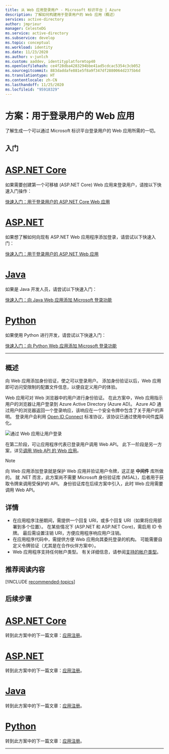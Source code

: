 ```yaml
---
title: 从 Web 应用登录用户 - Microsoft 标识平台 | Azure
description: 了解如何构建用于登录用户的 Web 应用（概述）
services: active-directory
author: jmprieur
manager: CelesteDG
ms.service: active-directory
ms.subservice: develop
ms.topic: conceptual
ms.workload: identity
ms.date: 11/23/2020
ms.author: v-junlch
ms.custom: aaddev, identityplatformtop40
ms.openlocfilehash: ce4f28dba4283294bbe41ad5cdcac5354c3cb052
ms.sourcegitcommit: 883daddafe881e5f8a9f347df2880064d2375b6d
ms.translationtype: HT
ms.contentlocale: zh-CN
ms.lasthandoff: 11/25/2020
ms.locfileid: "95918329"
---
```

# <a name="scenario-web-app-that-signs-in-users"></a>方案：用于登录用户的 Web 应用

了解生成一个可以通过 Microsoft 标识平台登录用户的 Web 应用所需的一切。

## <a name="getting-started"></a>入门

# <a name="aspnet-core"></a>[ASP.NET Core](#tab/aspnetcore)

如果需要创建第一个可移植 (ASP.NET Core) Web 应用来登录用户，请按以下快速入门操作：

[快速入门：用于登录用户的 ASP.NET Core Web 应用](quickstart-v2-aspnet-core-webapp.md)

# <a name="aspnet"></a>[ASP.NET](#tab/aspnet)

如果想了解如何向现有 ASP.NET Web 应用程序添加登录，请尝试以下快速入门：

[快速入门：用于登录用户的 ASP.NET Web 应用](quickstart-v2-aspnet-webapp.md)

# <a name="java"></a>[Java](#tab/java)

如果是 Java 开发人员，请尝试以下快速入门：

[快速入门：向 Java Web 应用添加 Microsoft 登录功能](quickstart-v2-java-webapp.md)

# <a name="python"></a>[Python](#tab/python)

如果使用 Python 进行开发，请尝试以下快速入门：

[快速入门：向 Python Web 应用添加 Microsoft 登录功能](quickstart-v2-python-webapp.md)

---

## <a name="overview"></a>概述

向 Web 应用添加身份验证，使之可以登录用户。 添加身份验证以后，Web 应用即可访问受限制的配置文件信息，以便自定义用户的体验。

Web 应用可对 Web 浏览器中的用户进行身份验证。 在此方案中，Web 应用指示用户的浏览器让用户登录到 Azure Active Directory (Azure AD)。 Azure AD 通过用户的浏览器返回一个登录响应，该响应在一个安全令牌中包含了关于用户的声明。 登录用户会利用 [Open ID Connect](./v2-protocols-oidc.md) 标准协议，该协议已通过使用中间件[库](scenario-web-app-sign-user-app-configuration.md#libraries-for-protecting-web-apps)简化。

![通过 Web 应用让用户登录](./media/scenario-webapp/scenario-webapp-signs-in-users.svg)

在第二阶段，可让应用程序代表已登录用户调用 Web API。 此下一阶段是另一方案，详见[调用 Web API 的 Web 应用](scenario-web-app-call-api-overview.md)。

> [!NOTE]
> 向 Web 应用添加登录就是保护 Web 应用并验证用户令牌，这正是 **中间件** 库所做的。 就 .NET 而言，此方案尚不需要 Microsoft 身份验证库 (MSAL)，后者用于获取令牌来调用受保护的 API。 身份验证库在后续方案中引入，此时 Web 应用需要调用 Web API。

## <a name="specifics"></a>详情

- 在应用程序注册期间，需提供一个回复 URI，或多个回复 URI（如果将应用部署到多个位置）。 在某些情况下 (ASP.NET 和 ASP.NET Core)，需启用 ID 令牌。 最后需设置注销 URI，方便应用程序响应用户注销。
- 在应用程序代码中，需提供方便 Web 应用向其委托登录的机构。 可能需要自定义令牌验证（尤其是在合作伙伴方案中）。
- Web 应用程序支持任何帐户类型。 有关详细信息，请参阅[支持的帐户类型](v2-supported-account-types.md)。

## <a name="recommended-reading"></a>推荐阅读内容

[!INCLUDE [recommended-topics](../../../includes/active-directory-develop-scenarios-prerequisites.md)]

## <a name="next-steps"></a>后续步骤

# <a name="aspnet-core"></a>[ASP.NET Core](#tab/aspnetcore)

转到此方案中的下一篇文章：[应用注册](./scenario-web-app-sign-user-app-registration.md?tabs=aspnetcore)。

# <a name="aspnet"></a>[ASP.NET](#tab/aspnet)

转到此方案中的下一篇文章：[应用注册](./scenario-web-app-sign-user-app-registration.md?tabs=aspnet)。

# <a name="java"></a>[Java](#tab/java)

转到此方案中的下一篇文章：[应用注册](./scenario-web-app-sign-user-app-registration.md?tabs=java)。

# <a name="python"></a>[Python](#tab/python)

转到此方案中的下一篇文章：[应用注册](./scenario-web-app-sign-user-app-registration.md?tabs=python)。

---

